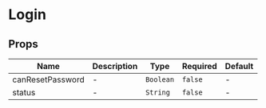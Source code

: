 # Login

## Props

<!-- @vuese:Login:props:start -->
|Name|Description|Type|Required|Default|
|---|---|---|---|---|
|canResetPassword|-|`Boolean`|`false`|-|
|status|-|`String`|`false`|-|

<!-- @vuese:Login:props:end -->


